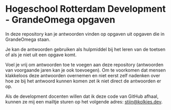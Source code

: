 # Hogeschool Rotterdam Development - GrandeOmega opgaven
In deze repository kan je antwoorden vinden op opgaven uit opgaven die in GrandeOmega staan.

Je kan de antwoorden gebruiken als hulpmiddel bij het leren van de toetsen of als je niet uit een opgave komt.

Voel je vrij om antwoorden toe te voegen aan deze repository (antwoorden van voorgaande jaren kan je ook toevoegen). Om te voorkomen dat mensen klakkeloos deze antwoorden overnemen en niet eerst zelf nadenken over hoe ze bij het antwoord kunnen komen zet ik niet direct de antwoorden er op.

Als de development docenten willen dat ik deze code van GitHub afhaal, kunnen ze mij een mailtje sturen op het volgende adres: <stijn@kolkies.dev>.
